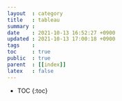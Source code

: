 ```yaml
---
layout  : category
title   : tableau
summary : 
date    : 2021-10-13 16:52:27 +0900
updated : 2021-10-13 17:00:18 +0900
tags    : 
toc     : true
public  : true
parent  : [[index]]
latex   : false
---
```

* TOC
{:toc}
